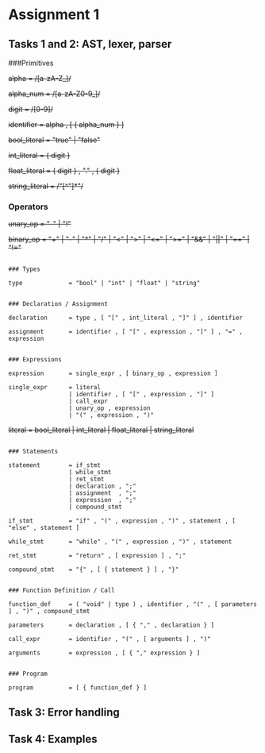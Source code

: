 # Assignment 1

## Tasks 1 and 2: AST, lexer, parser


###Primitives

~~alpha            = /[a-zA-Z_]/~~

~~alpha_num        = /[a-zA-Z0-9_]/~~

~~digit            = /[0-9]/~~

~~identifier       = alpha , [ { alpha_num } ]~~

~~bool_literal     = "true" | "false"~~

~~int_literal      = { digit }~~

~~float_literal    = { digit } , "." , { digit }~~

~~string_literal   = /"[^"]*"/~~


### Operators

~~unary_op         = "-" | "!"~~

~~binary_op        = "+"  | "-" | "*" | "/" 
                 | "<"  | ">" | "<=" | ">=" 
                 | "&&" | "||" 
                 | "==" | "!="~~
```

### Types

type             = "bool" | "int" | "float" | "string"


### Declaration / Assignment

declaration      = type , [ "[" , int_literal , "]" ] , identifier

assignment       = identifier , [ "[" , expression , "]" ] , "=" , expression


### Expressions

expression       = single_expr , [ binary_op , expression ]

single_expr      = literal
                 | identifier , [ "[" , expression , "]" ]
                 | call_expr
                 | unary_op , expression
                 | "(" , expression , ")"
```
~~literal          = bool_literal
                 | int_literal
                 | float_literal
                 | string_literal~~
```

### Statements

statement        = if_stmt
                 | while_stmt
                 | ret_stmt
                 | declaration , ";"
                 | assignment  , ";"
                 | expression  , ";"
                 | compound_stmt

if_stmt          = "if" , "(" , expression , ")" , statement , [ "else" , statement ]

while_stmt       = "while" , "(" , expression , ")" , statement

ret_stmt         = "return" , [ expression ] , ";"

compound_stmt    = "{" , [ { statement } ] , "}"


### Function Definition / Call

function_def     = ( "void" | type ) , identifier , "(" , [ parameters ] , ")" , compound_stmt

parameters       = declaration , [ { "," , declaration } ]

call_expr        = identifier , "(" , [ arguments ] , ")"

arguments        = expression , [ { "," expression } ]


### Program

program          = [ { function_def } ]
```

## Task 3: Error handling

## Task 4: Examples
